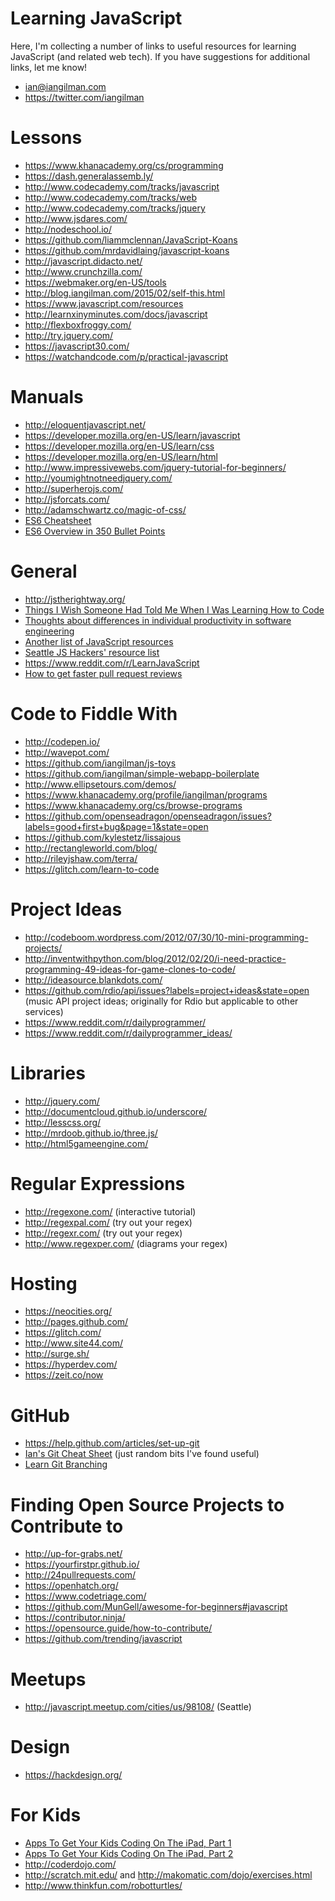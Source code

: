 # Learning JavaScript

Here, I'm collecting a number of links to useful resources for learning JavaScript (and related web tech). If you have suggestions for additional links, let me know!

* ian@iangilman.com
* https://twitter.com/iangilman

# Lessons

* https://www.khanacademy.org/cs/programming
* https://dash.generalassemb.ly/
* http://www.codecademy.com/tracks/javascript
* http://www.codecademy.com/tracks/web
* http://www.codecademy.com/tracks/jquery
* http://www.jsdares.com/
* http://nodeschool.io/
* https://github.com/liammclennan/JavaScript-Koans
* https://github.com/mrdavidlaing/javascript-koans
* http://javascript.didacto.net/
* http://www.crunchzilla.com/
* https://webmaker.org/en-US/tools
* http://blog.iangilman.com/2015/02/self-this.html
* https://www.javascript.com/resources
* http://learnxinyminutes.com/docs/javascript
* http://flexboxfroggy.com/
* http://try.jquery.com/
* https://javascript30.com/
* https://watchandcode.com/p/practical-javascript

# Manuals

* http://eloquentjavascript.net/
* https://developer.mozilla.org/en-US/learn/javascript
* https://developer.mozilla.org/en-US/learn/css
* https://developer.mozilla.org/en-US/learn/html
* http://www.impressivewebs.com/jquery-tutorial-for-beginners/
* http://youmightnotneedjquery.com/
* http://superherojs.com/
* http://jsforcats.com/
* http://adamschwartz.co/magic-of-css/
* [ES6 Cheatsheet](https://devhints.io/es6)
* [ES6 Overview in 350 Bullet Points](https://ponyfoo.com/articles/es6)

# General

* http://jstherightway.org/
* [Things I Wish Someone Had Told Me When I Was Learning How to Code](https://medium.com/learning-to-code/565fc9dcb329)
* [Thoughts about differences in individual productivity in software engineering](https://medium.com/@cramforce/ive-lately-been-thinking-about-what-patterns-could-explain-perceived-differences-in-productivity-77d1f52f1527)
* [Another list of JavaScript resources](https://gist.github.com/unkillbob/7090664)
* [Seattle JS Hackers' resource list](https://github.com/SeattleJSHackers/seattlejshackers/blob/master/README.md)
* https://www.reddit.com/r/LearnJavaScript
* [How to get faster pull request reviews](https://github.com/kubernetes/kubernetes/blob/master/docs/devel/faster_reviews.md)

# Code to Fiddle With

* http://codepen.io/
* http://wavepot.com/
* https://github.com/iangilman/js-toys
* https://github.com/iangilman/simple-webapp-boilerplate
* http://www.ellipsetours.com/demos/
* https://www.khanacademy.org/profile/iangilman/programs
* https://www.khanacademy.org/cs/browse-programs
* https://github.com/openseadragon/openseadragon/issues?labels=good+first+bug&page=1&state=open
* https://github.com/kylestetz/lissajous
* http://rectangleworld.com/blog/
* http://rileyjshaw.com/terra/
* https://glitch.com/learn-to-code

# Project Ideas

* http://codeboom.wordpress.com/2012/07/30/10-mini-programming-projects/
* http://inventwithpython.com/blog/2012/02/20/i-need-practice-programming-49-ideas-for-game-clones-to-code/
* http://ideasource.blankdots.com/
* https://github.com/rdio/api/issues?labels=project+ideas&state=open (music API project ideas; originally for Rdio but applicable to other services)
* https://www.reddit.com/r/dailyprogrammer/
* https://www.reddit.com/r/dailyprogrammer_ideas/


# Libraries

* http://jquery.com/
* http://documentcloud.github.io/underscore/
* http://lesscss.org/
* http://mrdoob.github.io/three.js/
* http://html5gameengine.com/

# Regular Expressions

* http://regexone.com/ (interactive tutorial)
* http://regexpal.com/ (try out your regex)
* http://regexr.com/ (try out your regex)
* http://www.regexper.com/ (diagrams your regex)

# Hosting

* https://neocities.org/
* http://pages.github.com/
* https://glitch.com/
* http://www.site44.com/
* http://surge.sh/
* https://hyperdev.com/
* https://zeit.co/now
 
# GitHub

* https://help.github.com/articles/set-up-git
* [Ian's Git Cheat Sheet](https://gist.github.com/iangilman/1097883) (just random bits I've found useful)
* [Learn Git Branching](http://pcottle.github.io/learnGitBranching/)

# Finding Open Source Projects to Contribute to

* http://up-for-grabs.net/
* https://yourfirstpr.github.io/
* http://24pullrequests.com/
* https://openhatch.org/
* https://www.codetriage.com/
* https://github.com/MunGell/awesome-for-beginners#javascript
* https://contributor.ninja/
* https://opensource.guide/how-to-contribute/
* https://github.com/trending/javascript

# Meetups

* http://javascript.meetup.com/cities/us/98108/ (Seattle)

# Design

* https://hackdesign.org/

# For Kids

* [Apps To Get Your Kids Coding On The iPad, Part 1](http://ipadinsight.com/ipad-in-education-2/apps-to-get-your-kids-coding-on-the-ipad-part-1/)
* [Apps To Get Your Kids Coding On The iPad, Part 2](http://ipadinsight.com/ipad-app-reviews/apps-to-get-your-kids-coding-on-the-ipad-part-2/)
* http://coderdojo.com/
* http://scratch.mit.edu/ and http://makomatic.com/dojo/exercises.html
* http://www.thinkfun.com/robotturtles/

